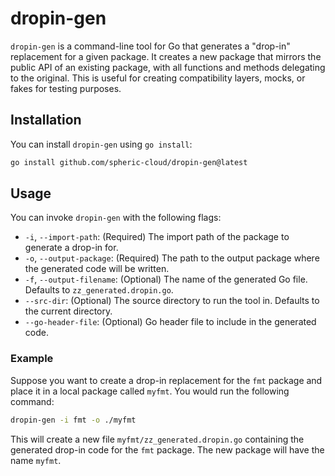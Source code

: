 # dropin-gen

`dropin-gen` is a command-line tool for Go that generates a "drop-in" replacement for a given package. It creates a new package that mirrors the public API of an existing package, with all functions and methods delegating to the original. This is useful for creating compatibility layers, mocks, or fakes for testing purposes.

## Installation

You can install `dropin-gen` using `go install`:

```sh
go install github.com/spheric-cloud/dropin-gen@latest
```

## Usage

You can invoke `dropin-gen` with the following flags:

- `-i`, `--import-path`: (Required) The import path of the package to generate a drop-in for.
- `-o`, `--output-package`: (Required) The path to the output package where the generated code will be written.
- `-f`, `--output-filename`: (Optional) The name of the generated Go file. Defaults to `zz_generated.dropin.go`.
- `--src-dir`: (Optional) The source directory to run the tool in. Defaults to the current directory.
- `--go-header-file`: (Optional) Go header file to include in the generated code.

### Example

Suppose you want to create a drop-in replacement for the `fmt` package and place it in a local package called `myfmt`. You would run the following command:

```sh
dropin-gen -i fmt -o ./myfmt
```

This will create a new file `myfmt/zz_generated.dropin.go` containing the generated drop-in code for the `fmt` package. The new package will have the name `myfmt`.
